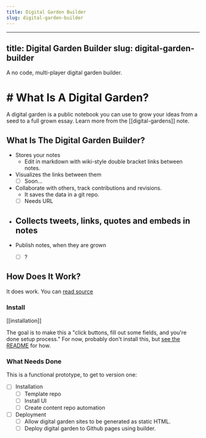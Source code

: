 ```yaml
---
title: Digital Garden Builder 
slug: digital-garden-builder
---
```

 ---
title: Digital Garden Builder 
slug: digital-garden-builder
---

A no code, multi-player digital garden builder.


# # What Is A Digital Garden?

A digital garden is a public notebook you can use to grow your ideas from a seed to a full grown essay. Learn more from the [[digital-gardens]] note.
 

## What Is The Digital Garden Builder?

- Stores your notes
  - Edit in markdown with wiki-style double bracket links between notes.
- Visualizes the links between them
  - [ ] Soon...
- Collaborate with others, track contributions and revisions.
  - It saves the data in a git repo.
  - [ ] Needs URL
- Collects tweets, links, quotes and embeds in notes
  - 
- Publish notes, when they are grown
  - [ ] ?
  

## How Does It Work?

It does work. You can [read source](https://github.com/Shelob9/garden-cms)

### Install

[[installation]]

The goal is to make this a "click buttons, fill out some fields, and you're done setup process." For now, probably don't install this, but [see the README](https://github.com/Shelob9/garden-cms/blob/main/README.md) for how.

### What Needs Done

This is a functional prototype, to get to version one:

- [ ] Installation
  - [ ] Template repo
  - [ ] Install UI
  - [ ] Create content repo automation
- [ ] Deployment
  - [ ] Allow digital garden sites to be generated as static HTML.
  - [ ] Deploy digital garden to Github pages using builder.
